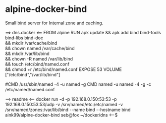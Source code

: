 # alpine-docker-bind

Small bind server for Internal zone and caching.

==> dns.docker <==
FROM alpine
RUN apk update && apk add bind bind-tools bind-libs bind-doc \
&& mkdir /var/cache/bind \
&& chown named /var/cache/bind \
&& mkdir /var/lib/bind \
&& chown -R named /var/lib/bind \
&& touch /etc/bind/named.conf \
&& chmod +r /etc/bind/named.conf
EXPOSE 53
VOLUME ["/etc/bind","/var/lib/bind"]

#CMD /usr/sbin/named -4 -u named -g
CMD named -u named -4 -g -c /etc/named/named.conf

==> readme <==
docker run -d -p 192.168.0.150:53:53 -p 192.168.0.150:53:53/udp -v /srv/named/etc:/etc/named -v /srv/named/zones:/var/lib/bind --name bind --hostname bind aink99/alpine-docker-bind
seb@fox ~/docker/dns <--$
